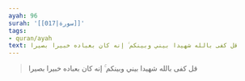 ```yaml
---
ayah: 96
surah: '[[017|سورة]]'
tags:
- quran/ayah
text: قل كفى بالله شهيدا بيني وبينكم ۚ إنه كان بعباده خبيرا بصيرا
---
```

> قل كفى بالله شهيدا بيني وبينكم ۚ إنه كان بعباده خبيرا بصيرا
